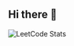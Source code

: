 ## Hi there 👋

![LeetCode Stats](https://leetcard.jacoblin.cool/Chakravarthi_kakarla?theme=dark&font=Libre%20Caslon%20Text)
